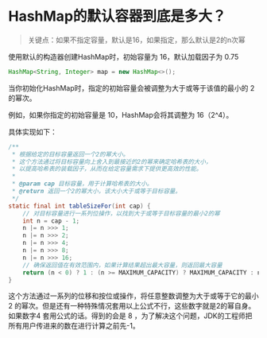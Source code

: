 # HashMap的默认容器到底是多大？

>   关键点：如果不指定容量，默认是16，如果指定，那么默认是2的n次幂

使用默认的构造器创建HashMap时，初始容量为 16，默认加载因子为 0.75

```java
HashMap<String, Integer> map = new HashMap<>();
```

当你初始化HashMap时，指定的初始容量会被调整为大于或等于该值的最小的 2 的幂次。

例如，如果你指定的初始容量是 10，HashMap会将其调整为 16（2^4）。

具体实现如下：

```java
/**
 * 根据给定的目标容量返回一个2的幂大小。
 * 这个方法通过将目标容量向上舍入到最接近的2的幂来确定哈希表的大小，
 * 以提高哈希表的装载因子，从而在给定容量需求下提供更高效的性能。
 * 
 * @param cap 目标容量，用于计算哈希表的大小。
 * @return 返回一个2的幂大小，该大小大于或等于目标容量。
 */
static final int tableSizeFor(int cap) {
    // 对目标容量进行一系列位操作，以找到大于或等于目标容量的最小2的幂
    int n = cap - 1;
    n |= n >>> 1;
    n |= n >>> 2;
    n |= n >>> 4;
    n |= n >>> 8;
    n |= n >>> 16;
    // 确保返回值在有效范围内，如果计算结果超出最大容量，则返回最大容量
    return (n < 0) ? 1 : (n >= MAXIMUM_CAPACITY) ? MAXIMUM_CAPACITY : n + 1;
}

```

这个方法通过一系列的位移和按位或操作，将任意整数调整为大于或等于它的最小 2 的幂次。但是还有一种特殊情况套用以上公式不行，这些数字就是2的幂自身。如果数字4 套用公式的话。得到的会是 8 ，为了解决这个问题，JDK的工程师把所有用户传进来的数在进行计算之前先-1。
